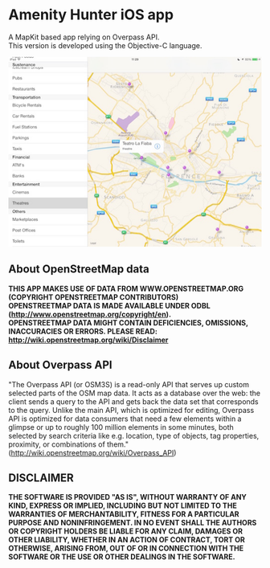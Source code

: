# Amenity Hunter iOS app

A MapKit based app relying on Overpass API.   
This version is developed using the Objective-C language.   

![Amenity Hunter in action on iPad](https://raw.githubusercontent.com/mrgradyed/amenity-hunter/master/screenshot1.jpg)

## About OpenStreetMap data
**THIS APP MAKES USE OF DATA FROM WWW.OPENSTREETMAP.ORG (COPYRIGHT OPENSTREETMAP CONTRIBUTORS)       
OPENSTREETMAP DATA IS MADE AVAILABLE UNDER ODBL (http://www.openstreetmap.org/copyright/en).       
OPENSTREETMAP DATA MIGHT CONTAIN DEFICIENCIES, OMISSIONS, INACCURACIES OR ERRORS. PLEASE READ: http://wiki.openstreetmap.org/wiki/Disclaimer**     

## About Overpass API
"The Overpass API (or OSM3S) is a read-only API that serves up custom selected parts of the OSM map data. It acts as a database over the web: the client sends a query to the API and gets back the data set that corresponds to the query.
Unlike the main API, which is optimized for editing, Overpass API is optimized for data consumers that need a few elements within a glimpse or up to roughly 100 million elements in some minutes, both selected by search criteria like e.g. location, type of objects, tag properties, proximity, or combinations of them." (http://wiki.openstreetmap.org/wiki/Overpass_API)

## DISCLAIMER
**THE SOFTWARE IS PROVIDED "AS IS", WITHOUT WARRANTY OF ANY KIND, EXPRESS OR
IMPLIED, INCLUDING BUT NOT LIMITED TO THE WARRANTIES OF MERCHANTABILITY,
FITNESS FOR A PARTICULAR PURPOSE AND NONINFRINGEMENT. IN NO EVENT SHALL THE
AUTHORS OR COPYRIGHT HOLDERS BE LIABLE FOR ANY CLAIM, DAMAGES OR OTHER
LIABILITY, WHETHER IN AN ACTION OF CONTRACT, TORT OR OTHERWISE, ARISING FROM,
OUT OF OR IN CONNECTION WITH THE SOFTWARE OR THE USE OR OTHER DEALINGS IN THE
SOFTWARE.**
